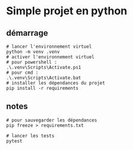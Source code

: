 # Simple projet en python

## démarrage

```shell
# lancer l'environnement virtuel
python -m venv .venv
# activer l'environnement virtuel
# pour powershell :
.\.venv\Scripts\Activate.ps1
# pour cmd :
.\.venv\Scripts\Activate.bat
# installer les dépendances du projet
pip install -r requirements
```

## notes

```shell
# pour sauvegarder les dépendances
pip freeze > requirements.txt

# lancer les tests
pytest
```
